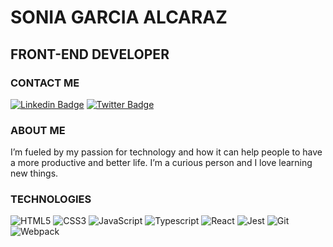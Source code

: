 # SONIA GARCIA ALCARAZ
## FRONT-END DEVELOPER

### CONTACT ME
[![Linkedin Badge](https://img.shields.io/badge/-Sonia_Garcia_Alcaraz-2867B2?style=plastic&logo=Linkedin&logoColor=white&link=https://www.linkedin.com/in/sogaral/)](https://www.linkedin.com/in/sogaral/)
[![Twitter Badge](https://img.shields.io/badge/-So__oni-blue?style=plastic&logo=Twitter&logoColor=white&link=https://twitter.com/So_oni/)](https://twitter.com/So_oni/)


### ABOUT ME
I’m fueled by my passion for technology and how it can help people to have a more productive and better life. I’m a curious person and I love learning new things.

### TECHNOLOGIES
![HTML5](https://img.shields.io/badge/-HTML5-E34F26?style=plastic&logo=html5&logoColor=white)
![CSS3](https://img.shields.io/badge/-CSS3-1572B6?style=plastic&logo=css3)
![JavaScript](https://img.shields.io/badge/-JavaScript-fff?style=plastic&logo=javascript)
![Typescript](https://img.shields.io/badge/-Typescript-fff?style=plastic&logo=typescript)
![React](https://img.shields.io/badge/-React-black?style=plastic&logo=react)
![Jest](https://img.shields.io/badge/-Jest-15c213?style=plastic&logo=jest)
![Git](https://img.shields.io/badge/-Git-F0EFE7?style=plastic&logo=git)
![Webpack](https://img.shields.io/badge/-webpack-2B3A42?style=plastic&logo=webpack)
